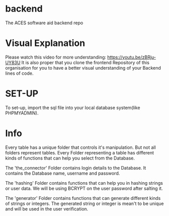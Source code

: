 # backend
The ACES software aid backend repo

# Visual Explanation
Please watch this video for more understanding: https://youtu.be/zBRju-UY83U
It is also proper that you clone the frontend Repository of this organisation for you to have a better visual understanding of your Backend lines of code.

# SET-UP
To set-up, import the sql file into your local database system(like PHPMYADMIN).

# Info
Every table has a unique folder that controls it's manipulation. But not all folders represent tables.
Every Folder representing a table has different kinds of functions that can help you select from the Database.

The 'the_connector' Folder contains login details to the Database. It contains the Database name, username and password.

The 'hashing' Folder contains functions that can help you in hashing strings or user data. We will be using BCRYPT on the user password after salting it.

The 'generator' Folder contains functions that can generate different kinds of strings or integers. The generated string or integer is mean't to be unique and will be used in the user verification.
